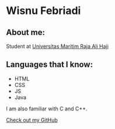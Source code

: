 # Wisnu Febriadi

## About me:

Student at [Universitas Maritim Raja Ali Haji](https://umrah.ac.id)

## Languages that I know:

- HTML
- CSS
- JS
- Java

I am also familiar with C and C++.

[Check out my GitHub](https://github.com/wfebriadi)
